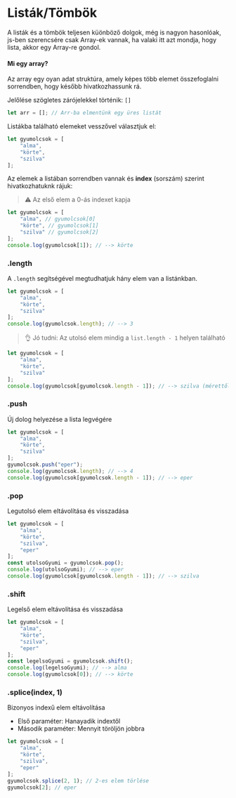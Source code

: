 # Listák/Tömbök

A listák és a tömbök teljesen küönböző dolgok, még is nagyon hasonlóak, js-ben szerencsére csak Array-ek vannak, ha valaki itt azt mondja, hogy lista, akkor egy Array-re gondol.

#### Mi egy array?

Az array egy oyan adat struktúra, amely képes több elemet összefoglalni sorrendben, hogy később hivatkozhassunk rá.

Jelőlése szögletes zárójelekkel történik: `[]`
```js
let arr = []; // Arr-ba elmentünk egy üres listát
```

Listákba található elemeket vesszővel választjuk el:
```js
let gyumolcsok = [
    "alma",
    "körte",
    "szilva"
];
```

Az elemek a listában sorrendben vannak és **index** (sorszám) szerint hivatkozhatuknk rájuk:
> :warning: Az első elem a 0-ás indexet kapja
```js
let gyumolcsok = [
    "alma", // gyumolcsok[0]
    "körte", // gyumolcsok[1]
    "szilva" // gyumolcsok[2]
];
console.log(gyumolcsok[1]); // --> körte
```

### .length
A `.length` segítségével megtudhatjuk hány elem van a listánkban.

```js
let gyumolcsok = [
    "alma",
    "körte",
    "szilva"
];
console.log(gyumolcsok.length); // --> 3
```
> :ok_hand: Jó tudni: Az utolsó elem mindig a `list.length - 1` helyen található
```js
let gyumolcsok = [
    "alma",
    "körte",
    "szilva"
];
console.log(gyumolcsok[gyumolcsok.length - 1]); // --> szilva (mérettől függetlenül mindig az utolsót adja)
```

### .push
Új dolog helyezése a lista legvégére
```js
let gyumolcsok = [
    "alma",
    "körte",
    "szilva"
];
gyumolcsok.push("eper");
console.log(gyumolcsok.length); // --> 4
console.log(gyumolcsok[gyumolcsok.length - 1]); // --> eper
```

### .pop
Legutolsó elem eltávolítása és visszadása
```js
let gyumolcsok = [
    "alma",
    "körte",
    "szilva",
    "eper"
];
const utolsoGyumi = gyumolcsok.pop();
console.log(utolsoGyumi); // --> eper
console.log(gyumolcsok[gyumolcsok.length - 1]); // --> szilva
```

### .shift
Legelső elem eltávolítása és visszadása
```js
let gyumolcsok = [
    "alma",
    "körte",
    "szilva",
    "eper"
];
const legelsoGyumi = gyumolcsok.shift();
console.log(legelsoGyumi); // --> alma
console.log(gyumolcsok[0]); // --> körte
```

### .splice(index, 1)
Bizonyos indexű elem eltávolítása
- Első paraméter: Hanayadik indextől
- Második paraméter: Mennyit töröljön jobbra
```js
let gyumolcsok = [
    "alma",
    "körte",
    "szilva",
    "eper"
];
gyumolcsok.splice(2, 1); // 2-es elem törlése
gyumolcsok[2]; // eper
```
